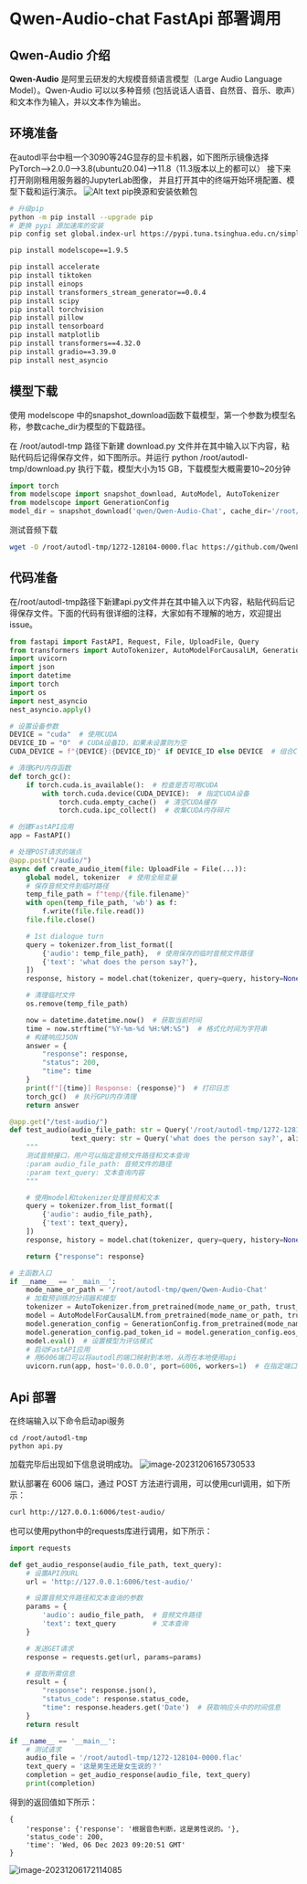 # Qwen-Audio-chat FastApi 部署调用

## Qwen-Audio 介绍

**Qwen-Audio** 是阿里云研发的大规模音频语言模型（Large Audio Language Model）。Qwen-Audio 可以以多种音频 (包括说话人语音、自然音、音乐、歌声）和文本作为输入，并以文本作为输出。

## 环境准备

在autodl平台中租一个3090等24G显存的显卡机器，如下图所示镜像选择PyTorch-->2.0.0-->3.8(ubuntu20.04)-->11.8（11.3版本以上的都可以）
接下来打开刚刚租用服务器的JupyterLab图像， 并且打开其中的终端开始环境配置、模型下载和运行演示。 
![Alt text](./images/image-1.png)
pip换源和安装依赖包

```bash
# 升级pip
python -m pip install --upgrade pip
# 更换 pypi 源加速库的安装
pip config set global.index-url https://pypi.tuna.tsinghua.edu.cn/simple

pip install modelscope==1.9.5

pip install accelerate
pip install tiktoken
pip install einops
pip install transformers_stream_generator==0.0.4
pip install scipy
pip install torchvision
pip install pillow
pip install tensorboard
pip install matplotlib
pip install transformers==4.32.0
pip install gradio==3.39.0
pip install nest_asyncio
```

## 模型下载

使用 modelscope 中的snapshot_download函数下载模型，第一个参数为模型名称，参数cache_dir为模型的下载路径。

在 /root/autodl-tmp 路径下新建 download.py 文件并在其中输入以下内容，粘贴代码后记得保存文件，如下图所示。并运行 python /root/autodl-tmp/download.py 执行下载，模型大小为15 GB，下载模型大概需要10~20分钟

```python
import torch
from modelscope import snapshot_download, AutoModel, AutoTokenizer
from modelscope import GenerationConfig
model_dir = snapshot_download('qwen/Qwen-Audio-Chat', cache_dir='/root/autodl-tmp', revision='master')
```

测试音频下载

~~~bash
wget -O /root/autodl-tmp/1272-128104-0000.flac https://github.com/QwenLM/Qwen-Audio/raw/main/assets/audio/1272-128104-0000.flac
~~~



## 代码准备 

在/root/autodl-tmp路径下新建api.py文件并在其中输入以下内容，粘贴代码后记得保存文件。下面的代码有很详细的注释，大家如有不理解的地方，欢迎提出issue。
```python
from fastapi import FastAPI, Request, File, UploadFile, Query
from transformers import AutoTokenizer, AutoModelForCausalLM, GenerationConfig
import uvicorn
import json
import datetime
import torch
import os
import nest_asyncio
nest_asyncio.apply()

# 设置设备参数
DEVICE = "cuda"  # 使用CUDA
DEVICE_ID = "0"  # CUDA设备ID，如果未设置则为空
CUDA_DEVICE = f"{DEVICE}:{DEVICE_ID}" if DEVICE_ID else DEVICE  # 组合CUDA设备信息

# 清理GPU内存函数
def torch_gc():
    if torch.cuda.is_available():  # 检查是否可用CUDA
        with torch.cuda.device(CUDA_DEVICE):  # 指定CUDA设备
            torch.cuda.empty_cache()  # 清空CUDA缓存
            torch.cuda.ipc_collect()  # 收集CUDA内存碎片

# 创建FastAPI应用
app = FastAPI()

# 处理POST请求的端点
@app.post("/audio/")
async def create_audio_item(file: UploadFile = File(...)):
    global model, tokenizer  # 使用全局变量
    # 保存音频文件到临时路径
    temp_file_path = f"temp/{file.filename}"
    with open(temp_file_path, 'wb') as f:
        f.write(file.file.read())
    file.file.close()

    # 1st dialogue turn
    query = tokenizer.from_list_format([
        {'audio': temp_file_path},  # 使用保存的临时音频文件路径
        {'text': 'what does the person say?'},
    ])
    response, history = model.chat(tokenizer, query=query, history=None)

    # 清理临时文件
    os.remove(temp_file_path)

    now = datetime.datetime.now()  # 获取当前时间
    time = now.strftime("%Y-%m-%d %H:%M:%S")  # 格式化时间为字符串
    # 构建响应JSON
    answer = {
        "response": response,
        "status": 200,
        "time": time
    }
    print(f"[{time}] Response: {response}")  # 打印日志
    torch_gc()  # 执行GPU内存清理
    return answer

@app.get("/test-audio/")
def test_audio(audio_file_path: str = Query('/root/autodl-tmp/1272-128104-0000.flac', alias='audio'),
               text_query: str = Query('what does the person say?', alias='text')):
    """
    测试音频接口，用户可以指定音频文件路径和文本查询
    :param audio_file_path: 音频文件的路径
    :param text_query: 文本查询内容
    """

    # 使用model和tokenizer处理音频和文本
    query = tokenizer.from_list_format([
        {'audio': audio_file_path},
        {'text': text_query},
    ])
    response, history = model.chat(tokenizer, query=query, history=None)

    return {"response": response}

# 主函数入口
if __name__ == '__main__':
    mode_name_or_path = '/root/autodl-tmp/qwen/Qwen-Audio-Chat'
    # 加载预训练的分词器和模型
    tokenizer = AutoTokenizer.from_pretrained(mode_name_or_path, trust_remote_code=True)
    model = AutoModelForCausalLM.from_pretrained(mode_name_or_path, trust_remote_code=True,torch_dtype=torch.bfloat16,  device_map="auto")
    model.generation_config = GenerationConfig.from_pretrained(mode_name_or_path)
    model.generation_config.pad_token_id = model.generation_config.eos_token_id
    model.eval()  # 设置模型为评估模式
    # 启动FastAPI应用
    # 用6006端口可以将autodl的端口映射到本地，从而在本地使用api
    uvicorn.run(app, host='0.0.0.0', port=6006, workers=1)  # 在指定端口和主机上启动应用
```

## Api 部署

在终端输入以下命令启动api服务
```
cd /root/autodl-tmp
python api.py
```
加载完毕后出现如下信息说明成功。
![image-20231206165730533](./images/image-2.png)

默认部署在 6006 端口，通过 POST 方法进行调用，可以使用curl调用，如下所示：
```bash
curl http://127.0.0.1:6006/test-audio/
```
也可以使用python中的requests库进行调用，如下所示：
```python
import requests

def get_audio_response(audio_file_path, text_query):
    # 设置API的URL
    url = 'http://127.0.0.1:6006/test-audio/'

    # 设置音频文件路径和文本查询的参数
    params = {
        'audio': audio_file_path,  # 音频文件路径
        'text': text_query         # 文本查询
    }

    # 发送GET请求
    response = requests.get(url, params=params)

    # 提取所需信息
    result = {
        "response": response.json(),
        "status_code": response.status_code,
        "time": response.headers.get('Date')  # 获取响应头中的时间信息
    }
    return result

if __name__ == '__main__':
    # 测试请求
    audio_file = '/root/autodl-tmp/1272-128104-0000.flac'
    text_query = '这是男生还是女生说的？'
    completion = get_audio_response(audio_file, text_query)
    print(completion)
```
得到的返回值如下所示：

```text
{
	'response': {'response': '根据音色判断，这是男性说的。'},
	'status_code': 200, 
	'time': 'Wed, 06 Dec 2023 09:20:51 GMT'
}
```
![image-20231206172114085](./images/image-3.png)
